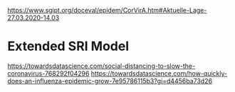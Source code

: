 https://www.sgipt.org/doceval/epidem/CorVirA.htm#Aktuelle-Lage-27.03.2020-14.03

# Extended SRI Model

https://towardsdatascience.com/social-distancing-to-slow-the-coronavirus-768292f04296
https://towardsdatascience.com/how-quickly-does-an-influenza-epidemic-grow-7e95786115b3?gi=d4456ba73d26
